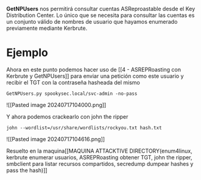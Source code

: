 **GetNPUsers** nos permitirá consultar cuentas ASReproastable desde el Key Distribution Center. Lo único que se necesita para consultar las cuentas es un conjunto válido de nombres de usuario que hayamos enumerado previamente mediante Kerbrute.

# Ejemplo
Ahora en este punto podemos hacer uso de [[4 - ASREPRoasting con Kerbrute y GetNPUsers]] para enviar una petición como este usuario y recibir el TGT con la contraseña hasheada del mismo
```
GetNPUsers.py spookysec.local/svc-admin -no-pass
```
![[Pasted image 20240717104000.png]]

Y ahora podemos crackearlo con john the ripper
```
john --wordlist=/usr/share/wordlists/rockyou.txt hash.txt
```
![[Pasted image 20240717104616.png]]

Resuelto en la maquina[[MAQUINA ATTACKTIVE DIRECTORY(enum4linux, kerbrute enumerar usuarios, ASREPRoasting obtener TGT, john the ripper, smbclient para listar recursos compartidos, secredump dumpear hashes y pass the hash)]]